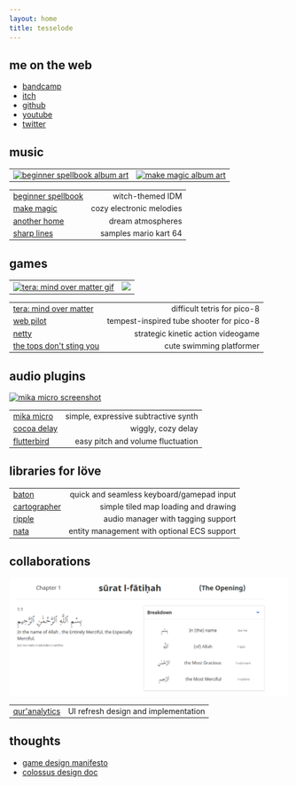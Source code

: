 ```yaml
---
layout: home
title: tesselode
---
```


## me on the web
- [bandcamp](https://tesselode.bandcamp.com/)
- [itch](https://tesselode.itch.io/)
- [github](https://github.com/tesselode)
- [youtube](https://www.youtube.com/channel/UCu-Z3vUb-IiVid_l2BWMxTw)
- [twitter](https://twitter.com/tesselode)

## music
<table class='showcase'>
	<tr>
		<td><a href='https://tesselode.bandcamp.com/album/beginner-spellbook'><img src='https://f4.bcbits.com/img/a1989563985_10.jpg' alt='beginner spellbook album art'></a></td>
		<td><a href='https://tesselode.bandcamp.com/album/make-magic'><img src='https://f4.bcbits.com/img/a0321053301_10.jpg' alt='make magic album art'></a></td>
	</tr>
</table>

|                                                                               |                          |
| :---------------------------------------------------------------------------- | -----------------------: |
| [beginner spellbook](https://tesselode.bandcamp.com/album/beginner-spellbook) |         witch-themed IDM |
| [make magic](https://tesselode.bandcamp.com/album/make-magic)                 | cozy electronic melodies |
| [another home](https://tesselode.bandcamp.com/album/another-home)             |        dream atmospheres |
| [sharp lines](https://tesselode.bandcamp.com/album/sharp-lines)               |    samples mario kart 64 |

## games

<table class='showcase'>
	<tr>
		<td><a href='https://www.lexaloffle.com/bbs/?tid=33170'><img src='https://www.lexaloffle.com/bbs/files/10162/3.gif' alt='tera: mind over matter gif'></a></td>
		<td><a href='https://tesselode.itch.io/the-tops-dont-sting-you' alt="the tops don't sting you gif"><img src='https://img.itch.zone/aW1hZ2UvMzA3MDcvMTMyMDgxLmdpZg==/original/gzy1vP.gif'></a></td>
	</tr>
</table>

|                                                                               |                                          |
| :---------------------------------------------------------------------------- | ---------------------------------------: |
| [tera: mind over matter](https://www.lexaloffle.com/bbs/?tid=33170)           |              difficult tetris for pico-8 |
| [web pilot](https://tesselode.itch.io/web-pilot)                              | tempest-inspired tube shooter for pico-8 |
| [netty](https://tesselode.itch.io/netty)                                      |       strategic kinetic action videogame |
| [the tops don't sting you](https://tesselode.itch.io/the-tops-dont-sting-you) |                 cute swimming platformer |

## audio plugins
[![mika micro screenshot](https://raw.githubusercontent.com/tesselode/mika-micro/master/images/screenshot.png)](https://tesselode.itch.io/mika-micro)

|                                                      |                                      |
| :--------------------------------------------------- | -----------------------------------: |
| [mika micro](https://tesselode.itch.io/mika-micro)   | simple, expressive subtractive synth |
| [cocoa delay](https://tesselode.itch.io/cocoa-delay) |                   wiggly, cozy delay |
| [flutterbird](https://tesselode.itch.io/flutterbird) |    easy pitch and volume fluctuation |

## libraries for löve
<div class='spacing'></div>

|                                                           |                                             |
| :-------------------------------------------------------- | ------------------------------------------: |
| [baton](https://github.com/tesselode/baton)               |   quick and seamless keyboard/gamepad input |
| [cartographer](https://github.com/tesselode/cartographer) |        simple tiled map loading and drawing |
| [ripple](https://github.com/tesselode/ripple)             |          audio manager with tagging support |
| [nata](https://github.com/tesselode/nata)                 | entity management with optional ECS support |

## collaborations
[![qur'analytics screenshot](images/quranalytics.png)](http://quranalytics.org/)

|                                           |                                      |
| :---------------------------------------- | -----------------------------------: |
| [qur'analytics](http://quranalytics.org/) | UI refresh design and implementation |

## thoughts
- [game design manifesto](thoughts/manifesto)
- [colossus design doc](thoughts/colossus)
